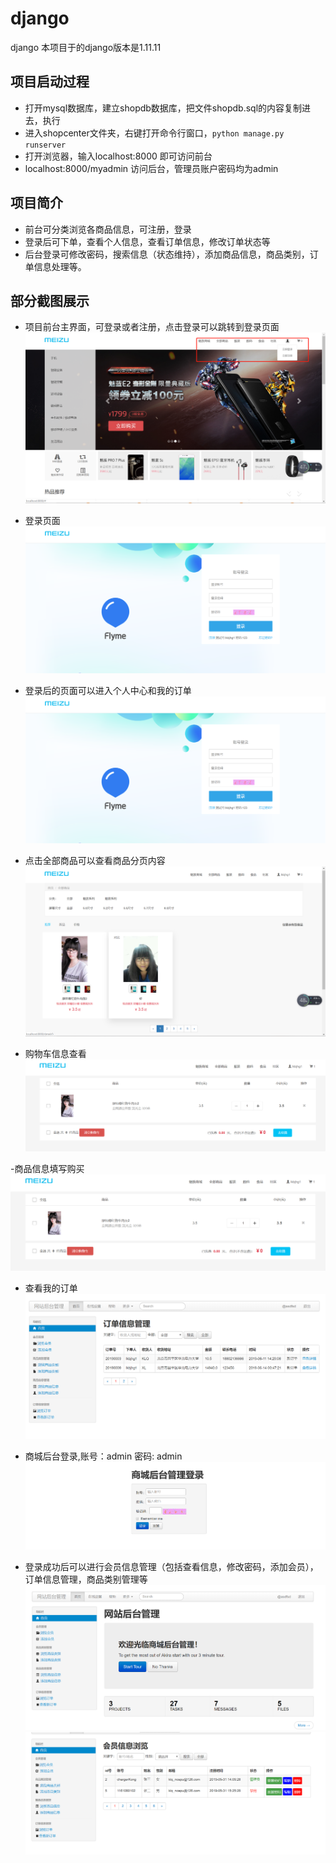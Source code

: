 # django
django 
本项目于的django版本是1.11.11

## 项目启动过程
 - 打开mysql数据库，建立shopdb数据库，把文件shopdb.sql的内容复制进去，执行
 - 进入shopcenter文件夹，右键打开命令行窗口，`python manage.py runserver`
 - 打开浏览器，输入localhost:8000 即可访问前台
 - localhost:8000/myadmin 访问后台，管理员账户密码均为admin

## 项目简介
 - 前台可分类浏览各商品信息，可注册，登录
 - 登录后可下单，查看个人信息，查看订单信息，修改订单状态等
 - 后台登录可修改密码，搜索信息（状态维持），添加商品信息，商品类别，订单信息处理等。
 
 ## 部分截图展示
 - 项目前台主界面，可登录或者注册，点击登录可以跳转到登录页面
![](https://github.com/chargerKong/django/blob/master/screenshot/%E5%95%86%E5%9F%8E%E4%B8%BB%E9%A1%B5%E9%9D%A2.jpg)

 - 登录页面
 ![](https://github.com/chargerKong/django/blob/master/screenshot/%E7%99%BB%E5%BD%95%E6%B3%A8%E5%86%8C.jpg)
 
 - 登录后的页面可以进入个人中心和我的订单
 ![](https://github.com/chargerKong/django/blob/master/screenshot/%E7%99%BB%E5%BD%95%E6%B3%A8%E5%86%8C.jpg)
 
 - 点击全部商品可以查看商品分页内容
 ![](https://github.com/chargerKong/django/blob/master/screenshot/%E5%95%86%E5%93%81%E5%88%86%E9%A1%B5%E6%B5%8F%E8%A7%88.jpg)
 
 - 购物车信息查看
 ![](https://github.com/chargerKong/django/blob/master/screenshot/%E5%95%86%E5%93%81%E6%B7%BB%E5%8A%A0%E8%B4%AD%E7%89%A9%E8%BD%A6.jpg)
 
 -商品信息填写购买
 ![](https://github.com/chargerKong/django/blob/master/screenshot/%E5%95%86%E5%93%81%E6%B7%BB%E5%8A%A0%E8%B4%AD%E7%89%A9%E8%BD%A6.jpg)
 
 - 查看我的订单
 ![](https://github.com/chargerKong/django/blob/master/screenshot/%E8%AE%A2%E5%8D%95%E4%BF%A1%E6%81%AF%E6%9F%A5%E7%9C%8B.jpg)
 
 - 商城后台登录,账号：admin 密码: admin
 ![](https://github.com/chargerKong/django/blob/master/screenshot/%E5%95%86%E5%9F%8E%E5%90%8E%E5%8F%B0%E7%99%BB%E5%BD%95.jpg)
 
 - 登录成功后可以进行会员信息管理（包括查看信息，修改密码，添加会员），订单信息管理，商品类别管理等
 ![](https://github.com/chargerKong/django/blob/master/screenshot/%E5%90%8E%E5%8F%B0%E9%A6%96%E9%A1%B5.jpg)
 ![](https://github.com/chargerKong/django/blob/master/screenshot/%E5%90%8E%E5%8F%B0%E4%BC%9A%E5%91%98%E4%BF%A1%E6%81%AF%E6%B5%8F%E8%A7%88.jpg)
 
